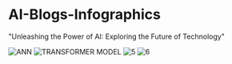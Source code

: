 # AI-Blogs-Infographics
"Unleashing the Power of AI: Exploring the Future of Technology"

![ANN](https://github.com/Smtkmr102/AI-Blogs-Infographics/assets/110372120/5d506d82-e81a-40ad-a1ec-c50b35079e52)
![TRANSFORMER MODEL](https://github.com/Smtkmr102/AI-Blogs-Infographics/assets/110372120/e2d282fb-bfec-4b4d-9e03-e53e1c5dbf3d)
![5](https://github.com/Smtkmr102/AI-Blogs-Infographics/assets/110372120/475ec58f-5b6f-4f80-847a-12fbac9d49ad)
![6](https://github.com/Smtkmr102/AI-Blogs-Infographics/assets/110372120/f3fd90ee-9f90-42d4-bf08-3f2c414c2c6a)
